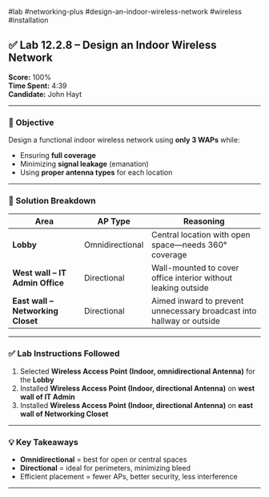 #lab #networking-plus #design-an-indoor-wireless-network #wireless #installation 

## ✅ Lab 12.2.8 – Design an Indoor Wireless Network

**Score:** 100%  
**Time Spent:** 4:39  
**Candidate:** John Hayt

---

### 🎯 Objective

Design a functional indoor wireless network using **only 3 WAPs** while:
- Ensuring **full coverage**
- Minimizing **signal leakage** (emanation)
- Using **proper antenna types** for each location

---

### 🧠 Solution Breakdown

| Area                          | AP Type            | Reasoning |
|------------------------------|--------------------|-----------|
| **Lobby**                    | Omnidirectional    | Central location with open space—needs 360° coverage |
| **West wall – IT Admin Office** | Directional         | Wall-mounted to cover office interior without leaking outside |
| **East wall – Networking Closet** | Directional      | Aimed inward to prevent unnecessary broadcast into hallway or outside |

---

### ✅ Lab Instructions Followed

1. Selected **Wireless Access Point (Indoor, omnidirectional Antenna)** for the **Lobby**
2. Installed **Wireless Access Point (Indoor, directional Antenna)** on **west wall of IT Admin**
3. Installed **Wireless Access Point (Indoor, directional Antenna)** on **east wall of Networking Closet**

---

### 💡 Key Takeaways

- **Omnidirectional** = best for open or central spaces
- **Directional** = ideal for perimeters, minimizing bleed
- Efficient placement = fewer APs, better security, less interference

---

